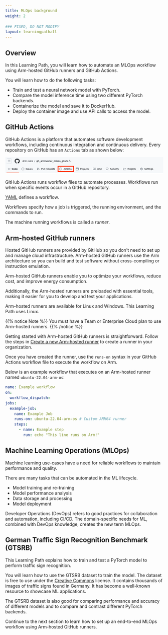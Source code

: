 ```yaml
---
title: MLOps background
weight: 2

### FIXED, DO NOT MODIFY
layout: learningpathall
---
```


## Overview 

In this Learning Path, you will learn how to automate an MLOps workflow using Arm-hosted GitHub runners and GitHub Actions. 

You will learn how to do the following tasks:
- Train and test a neural network model with PyTorch.
- Compare the model inference time using two different PyTorch backends.
- Containerize the model and save it to DockerHub.
- Deploy the container image and use API calls to access the model.

## GitHub Actions

GitHub Actions is a platform that automates software development workflows, including continuous integration and continuous delivery. Every repository on GitHub has an `Actions` tab as shown below:

![#actions-gui](images/actions-gui.png)

GitHub Actions runs workflow files to automate processes. Workflows run when specific events occur in a GitHub repository. 

[YAML](https://yaml.org/) defines a workflow. 

Workflows specify how a job is triggered, the running environment, and the commands to run. 

The machine running workflows is called a _runner_.

## Arm-hosted GitHub runners

Hosted GitHub runners are provided by GitHub so you don't need to set up and manage cloud infrastructure. Arm-hosted GitHub runners use the Arm architecture so you can build and test software without cross-compiling or instruction emulation.

Arm-hosted GitHub runners enable you to optimize your workflows, reduce cost, and improve energy consumption. 

Additionally, the Arm-hosted runners are preloaded with essential tools, making it easier for you to develop and test your applications.

Arm-hosted runners are available for Linux and Windows. This Learning Path uses Linux.

{{% notice Note %}}
You must have a Team or Enterprise Cloud plan to use Arm-hosted runners.
{{% /notice %}}

Getting started with Arm-hosted GitHub runners is straightforward. Follow the steps in [Create a new Arm-hosted runner](/learning-paths/cross-platform/github-arm-runners/runner/#how-can-i-create-an-arm-hosted-runner) to create a runner in your organization.

Once you have created the runner, use the `runs-on` syntax in your GitHub Actions workflow file to execute the workflow on Arm. 

Below is an example workflow that executes on an Arm-hosted runner named `ubuntu-22.04-arm-os`:

```yaml
name: Example workflow
on:
  workflow_dispatch:
jobs:
  example-job:
    name: Example Job
    runs-on: ubuntu-22.04-arm-os # Custom ARM64 runner
    steps:
      - name: Example step
        run: echo "This line runs on Arm!"
```


## Machine Learning Operations (MLOps)

Machine learning use-cases have a need for reliable workflows to maintain performance and quality. 

There are many tasks that can be automated in the ML lifecycle. 
- Model training and re-training
- Model performance analysis
- Data storage and processing
- Model deployment

Developer Operations (DevOps) refers to good practices for collaboration and automation, including CI/CD. The domain-specific needs for ML, combined with DevOps knowledge, creates the new term MLOps.

## German Traffic Sign Recognition Benchmark (GTSRB)

This Learning Path explains how to train and test a PyTorch model to perform traffic sign recognition. 

You will learn how to use the GTSRB dataset to train the model. The dataset is free to use under the [Creative Commons](https://creativecommons.org/publicdomain/zero/1.0/) license. It contains thousands of images of traffic signs found in Germany. It has become a well-known resource to showcase ML applications. 

The GTSRB dataset is also good for comparing performance and accuracy of different models and to compare and contrast different PyTorch backends. 

Continue to the next section to learn how to set up an end-to-end MLOps workflow using Arm-hosted GitHub runners.
